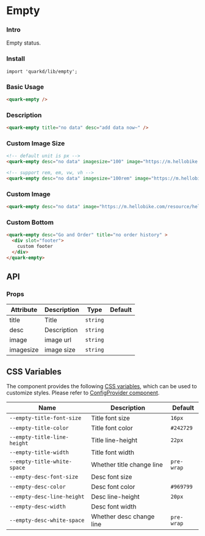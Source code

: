 # Empty

### Intro

Empty status.

### Install

```tsx
import 'quarkd/lib/empty';
```

### Basic Usage

```html
<quark-empty />
```


### Description

```html
<quark-empty title="no data" desc="add data now~" />
```

### Custom Image Size

```html
<!-- default unit is px -->
<quark-empty desc="no data" imagesize="100" image="https://m.hellobike.com/resource/helloyun/13459/fkntv_custom-empty-image.png" />

<!-- support rem, em, vw, vh -->
<quark-empty desc="no data" imagesize="100rem" image="https://m.hellobike.com/resource/helloyun/13459/fkntv_custom-empty-image.png" />
```

### Custom Image

```html
<quark-empty desc="no data" image="https://m.hellobike.com/resource/helloyun/13459/fkntv_custom-empty-image.png" />
```

### Custom Bottom

```html
<quark-empty desc="Go and Order" title="no order history" >
  <div slot="footer">
    custom footer
  </div>
</quark-empty>
```

## API

### Props

| Attribute    | Description                      | Type        | Default  |
|--------------|----------------------------------|-------------|----------|
| title        | Title                            | `string`    |          |
| desc         | Description                      | `string`    |          |
| image        | image url                        | `string`    |          |
| imagesize    | image size                       | `string`    |          |

## CSS Variables

The component provides the following [CSS variables](https://developer.mozilla.org/zh-CN/docs/Web/CSS/Using_CSS_custom_properties), which can be used to customize styles. Please refer to [ConfigProvider component](#/zh-CN/guide/theme).

| Name                        | Description                         | Default         |
| --------------------------- | ----------------------------------- | --------------- |
| `--empty-title-font-size`   | Title font size                     | `16px`
| `--empty-title-color`       | Title font color                    | `#242729`
| `--empty-title-line-height` | Title line-height                   | `22px`
| `--empty-title-width`       | Title font width                    |
| `--empty-title-white-space` | Whether title change line           | `pre-wrap`
| `--empty-desc-font-size`    | Desc font size                      |
| `--empty-desc-color`        | Desc font color                     | `#969799`
| `--empty-desc-line-height`  | Desc line-height                    | `20px`
| `--empty-desc-width`        | Desc font width                     |
| `--empty-desc-white-space`  | Whether desc change line            | `pre-wrap`


